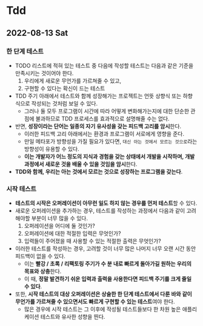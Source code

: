 # Tdd
## 2022-08-13 Sat
### 한 단계 테스트
* TODO 리스트에 적혀 있는 테스트 중 다음에 작성할 테스트는 다음과 같은 기준을 만족시키는 것이어야 한다.
  1. 우리에게 새로운 무언가를 가르쳐줄 수 있고,
  2. 구현할 수 있다는 확신이 드는 테스트
* TDD 주기 아래에서 테스트와 함께 성장해가는 프로젝트는 언뜻 상향식 또는 하향식으로 작성되는 것처럼 보일 수 있다.
  * 그러나 둘 모두 프로그램이 시간에 따라 어떻게 변화해가는지에 대한 단순한 관점에 불과하므로 TDD 프로세스를 효과적으로 설명해줄 수는 없다.
* 반면, **성장이라는 단어는 일종의 자기 유사성을 갖는 피드백 고리를 암시**한다.
  * 이러한 피드백 고리 아래에서는 환경과 프로그램이 서로에게 영향을 준다.
  * 만일 메타포가 방향성을 가질 필요가 있다면, `대신 아는 것에서 모르는 것으로`라는 방향성이 유용할 수 있다.
  * **이는 개발자가 어느 정도의 지식과 경험을 갖는 상태에서 개발을 시작하며, 개발 과정에서 새로운 것을 배울 수 있을 것임을 암시**한다.
* **TDD와 함께, 우리는 아는 것에서 모르는 것으로 성장하는 프로그램을 갖는다**.

### 시작 테스트
* **테스트의 시작은 오퍼레이션이 아무런 일도 하지 않는 경우를 먼저 테스트**할 수 있다.
* 새로운 오퍼레이션을 추가하는 경우, 테스트를 작성하는 과정에서 다음과 같이 고려해야할 부분이 너무 많을 수 있다.
  1. 오퍼레이션을 어디에 둘 것인가?
  2. 오퍼레이션에 대한 적절한 입력은 무엇인가?
  3. 입력들이 주어졌을 때 사용할 수 있는 적절한 출력은 무엇인가?
* 이러한 테스트를 작성하는 경우, 고려할 것이 너무 많은 나머지 너무 오랜 시간 동안 피드백이 없을 수 있다.
  * 이는 **빨강 / 초록 / 리팩토링 주기가 수 분 내로 빠르게 돌아가길 원하는 우리의 목표와 상충**한다.
  * 이 때, **정말 발견하기 쉬운 입력과 출력을 사용한다면 피드백 주기를 크게 줄일 수 있다**.
* 또한, **시작 테스트의 대상 오퍼레이션은 상술한 한 단계 테스트에서 다룬 바와 같이 무언가를 가르쳐줄 수 있으면서도 빠르게 구현할 수 있는 테스트**여야 한다.
  * 많은 경우에 시작 테스트는 그 이후에 작성될 테스트들보다 한 차원 높은 애플리케이션 테스트와 유사한 성향을 띈다.